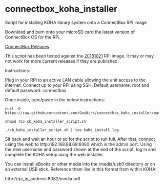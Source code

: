 # connectbox_koha_installer
Script for installing KOHA library system onto a ConnectBox RPi image

Download and burn onto your microSD card the latest version of ConnectBox OS for the RPi.  

[ConnectBox Releases](https://github.com/ConnectBox/connectbox-pi/releases/)

This script has been tested against the [20181021](https://github.com/ConnectBox/connectbox-pi/releases/tag/v20181021) RPi image. It may or may not work for more current releases if they are published.

Instructions:

Plug in your RPi to an active LAN cable allowing the unit access to the internet. Connect up to your RPi using SSH.  Default username: root and default password: connectbox

Once inside, type/paste in the below instructions:


```
curl -O https://raw.githubusercontent.com/GeoDirk/connectbox_koha_installer/master/cb_koha_installer_script.sh

chmod 755 cb_koha_installer_script.sh

./cb_koha_installer_script.sh | tee koha_install.log
```
Sit back and wait an hour or so for the script to run full.  After that, connect using the web to http:\\192.168.88.69:8080 which is the admin port.  Using the new username and password shown at the end of the script, log in and complete the KOHA setup usng the web installer.

You can install eBooks or other media into the /media/usb0 directory or on an external USB stick.  Reference them like in this format from within KOHA:

http://rpi_ip_address:8082/media.pdf
